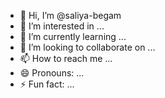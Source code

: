 - 👋 Hi, I’m @saliya-begam
- 👀 I’m interested in ...
- 🌱 I’m currently learning ...
- 💞️ I’m looking to collaborate on ...
- 📫 How to reach me ...
- 😄 Pronouns: ...
- ⚡ Fun fact: ...

<!---
saliya-begam/saliya-begam is a ✨ special ✨ repository because its `README.md` (this file) appears on your GitHub profile.
You can click the Preview link to take a look at your changes.
--->
